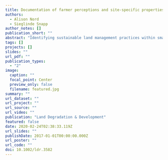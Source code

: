 ```yaml
---
title: Documentation of farmer perceptions and site-specific properties to improve soil management on smallholder farms in Tanzania
authors:
  - Alison Nord
  - Sieglinde Snapp
author_notes: []
publication_short: ""
abstract: "Identifying sustainable land management practices within smallholder agriculture is a challenge. This is partly driven by the challenge of documenting farmers' perspectives and practices in an integrated manner with site-specific scientific soil assessment. Smartphone applications such as LandPKS provide new approaches to quantify site-specific soil degradation and fertility but are untested with African farm management. We surveyed 578 households in rain-fed maize (Zea mays) production areas of Tanzania using a stratified sampling frame to encompass a wide range of soils and agroecologies. A socio-economic survey and simultaneous sampling in focal plots documented farmer characteristics, perspectives, and management practices, along with soil properties and crop yields. For a subsample of 58 households, we additionally assessed site-specific field status with the LandPKS application. Farmer perceptions of change in soil fertility status were consistent with soil properties, for example, a field perceived to be declining in fertility was also likely to have low SOC (1.8% relative to 2.7% for increasing fertility). LandPKS provided additional novel insights into soil limitations such as identifying poor water infiltration areas consistently associated with farmer use of erosion control practices (water infiltration of 4 mm hr−1 vs 20 all other plots). This charts a way forward to address soil fertility and land degradation challenges through the use of smartphone applications to capture site-specific conditions and farmer concerns as the basis for land management recommendations that are highly relevant and address local conditions."
tags: []
projects: []
slides: ""
url_pdf: ""
publication_types:
  - "2"
image:
  caption: ""
  focal_point: Center
  preview_only: false
  filename: featured.jpg
summary: ""
url_dataset: ""
url_project: ""
url_source: ""
url_video: ""
publication: "Land Degradation & Development"
featured: false
date: 2020-02-24T02:38:33.119Z
url_slides: ""
publishDate: 2017-01-01T00:00:00.000Z
url_poster: ""
url_code: ""
doi: 10.1002/ldr.3582
---
```


